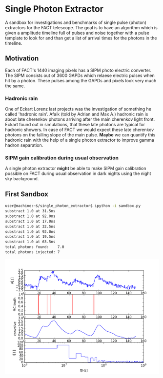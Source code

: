 # Single Photon Extractor

A sandbox for investigations and benchmarks of single pulse (photon) extractors for the FACT telescope.
The goal is to have an algorithm which is given a amplitude timeline full of pulses and noise together with a pulse template to look for and than get a list of arrival times for the photons in the timeline. 

## Motivation
Each of FACT's 1440 imaging pixels has a SIPM photo electric converter. The SIPM consists out of 3600 GAPDs which relaese electric pulses when hit by a photon. These pulses among the GAPDs and pixels look very much the same. 

### Hadronic rain
One of Eckart Lorenz last projects was the investigation of something he called 'hadronic rain'. Afaik (told by Adrian and Max A.) hadronic rain is about late cherenkov photons arriving after the main cherenkov light front. Eckart found out in simulations, that these late photons are typical for hadronic showers. In case of FACT we would expect these late cherenkov photons on the falling slope of the main pulse. __Maybe__ we can quantify this hadronic rain with the help of a single photon extractor to improve gamma hadron separation.

### SIPM gain calibration during usual observation
A single photon extractor __might__ be able to make SIPM gain calibration possible on FACT during usual observation in dark nights using the night sky background.

## First Sandbox
```bash
user@machine:~$/single_photon_extractor$ ipython -i sandbox.py 
substract 1.0 at 31.5ns
substract 1.0 at 92.0ns
substract 1.0 at 17.0ns
substract 1.0 at 32.5ns
substract 1.0 at 92.0ns
substract 1.0 at 19.5ns
substract 1.0 at 63.5ns
total photons found:    7.0
total photons injected: 7

```
![img](examples/substract_pulses.gif)
